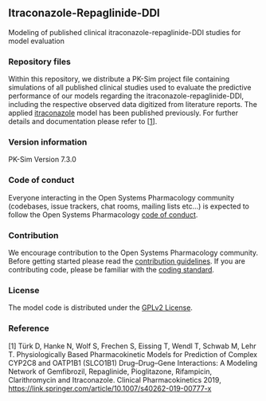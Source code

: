 ## Itraconazole-Repaglinide-DDI
Modeling of published clinical itraconazole-repaglinide-DDI studies for model evaluation

### Repository files
Within this repository, we distribute a PK-Sim project file containing simulations of all published clinical studies used to evaluate the predictive performance of our models regarding the itraconazole-repaglinide-DDI, including the respective observed data digitized from literature reports. The applied [itraconazole](https://github.com/Open-Systems-Pharmacology/Itraconazole-Model) model has been published previously. For further details and documentation please refer to [[1](#reference)].

### Version information
PK-Sim Version 7.3.0

### Code of conduct
Everyone interacting in the Open Systems Pharmacology community (codebases, issue trackers, chat rooms, mailing lists etc...) is expected to follow the Open Systems Pharmacology [code of conduct](https://github.com/Open-Systems-Pharmacology/Suite/blob/master/CODE_OF_CONDUCT.md#contributor-covenant-code-of-conduct).

### Contribution
We encourage contribution to the Open Systems Pharmacology community. Before getting started please read the [contribution guidelines](https://github.com/Open-Systems-Pharmacology/Suite/blob/master/CONTRIBUTING.md#ways-to-contribute). If you are contributing code, please be familiar with the [coding standard](https://github.com/Open-Systems-Pharmacology/Suite/blob/master/CODING_STANDARDS.md#visual-studio-settings).

### License
The model code is distributed under the [GPLv2 License](https://github.com/Open-Systems-Pharmacology/Suite/blob/develop/LICENSE).

### Reference
[1] Türk D, Hanke N, Wolf S, Frechen S, Eissing T, Wendl T, Schwab M, Lehr T. Physiologically Based Pharmacokinetic Models for Prediction of Complex CYP2C8 and OATP1B1 (SLCO1B1) Drug–Drug–Gene Interactions: A Modeling Network of Gemfibrozil, Repaglinide, Pioglitazone, Rifampicin, Clarithromycin and Itraconazole. Clinical Pharmacokinetics 2019, https://link.springer.com/article/10.1007/s40262-019-00777-x
